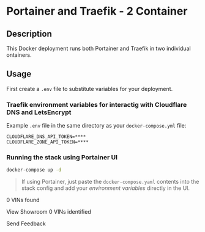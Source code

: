 # Portainer and Traefik - 2 Container

## Description

This Docker deployment runs both Portainer and Traefik in two individual ontainers.


## Usage

First create a `.env` file to substitute variables for your deployment.

### Traefik environment variables for interactig with Cloudflare DNS and LetsEncrypt

Example `.env` file in the same directory as your `docker-compose.yml` file:

```
CLOUDFLARE_DNS_API_TOKEN=****
CLOUDFLARE_ZONE_API_TOKEN=****
```

### Running the stack using Portainer UI

```bash
docker-compose up -d
```

> If using Portainer, just paste the `docker-compose.yaml` contents into the stack config and add your *environment variables* directly in the UI.

0 VINs found



View Showroom
0 VINs identified


Send Feedback